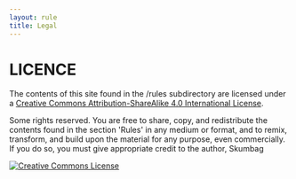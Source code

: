 ```yaml
---
layout: rule
title: Legal
---
```


# LICENCE
<div class="cc-by-sa-4.0">
  <p>The contents of this site found in the /rules subdirectory are licensed under a <a href="https://creativecommons.org/licenses/by-sa/4.0/">Creative Commons Attribution-ShareAlike 4.0 International License</a>.</p>
  <p>Some rights reserved. You are free to share, copy, and redistribute the contents found in the section 'Rules' in any medium or format, and to remix, transform, and build upon the material for any purpose, even commercially. If you do so, you must give appropriate credit to the author, Skumbag</p>
  <p><a rel="license" href="https://creativecommons.org/licenses/by-sa/4.0/"><img alt="Creative Commons License" src="https://i.creativecommons.org/l/by-sa/4.0/88x31.png" /></a></p>
</div>